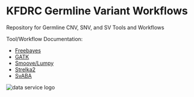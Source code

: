 # KFDRC Germline Variant Workflows
Repository for Germline CNV, SNV, and SV Tools and Workflows

Tool/Workflow Documentation:

- [Freebayes](./docs/FREEBAYES_GERMLINE_README.md)
- [GATK](./docs/GATK_GERMLINE_README.md)
- [Smoove/Lumpy](./docs/SMOOVE_LUMPY_GERMLINE_README.md)
- [Strelka2](./docs/STRELKA2_GERMLINE_README.md)
- [SvABA](./docs/SVABA_GERMLINE_README.md)

![data service logo](https://encrypted-tbn0.gstatic.com/images?q=tbn:ANd9GcS9BnbvIsTkK3QlSGMDvlgu0tZQJ1q4crMvA-S3fcWfIq6y2d2Y)
